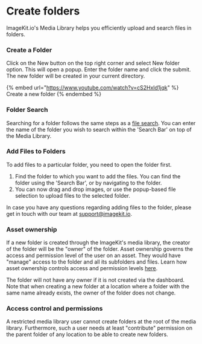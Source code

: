 # Create folders

ImageKit.io's Media Library helps you efficiently upload and search files in folders.

### Create a Folder <a href="create-a-folder" id="create-a-folder"></a>

Click on the New button on the top right corner and select New folder option. This will open a popup. Enter the folder name and click the submit. The new folder will be created in your current directory.

{% embed url="https://www.youtube.com/watch?v=cS2Hxld1jqk" %}
Create a new folder
{% endembed %}

### Folder Search <a href="folder-search" id="folder-search"></a>

Searching for a folder follows the same steps as a [file search](search-update-and-delete.md#file-search). You can enter the name of the folder you wish to search within the 'Search Bar' on top of the Media Library.

### Add Files to Folders <a href="add-files-to-folders" id="add-files-to-folders"></a>

To add files to a particular folder, you need to open the folder first.

1. Find the folder to which you want to add the files. You can find the folder using the 'Search Bar', or by navigating to the folder.
2. You can now drag and drop images, or use the popup-based file selection to upload files to the selected folder.

In case you have any questions regarding adding files to the folder, please get in touch with our team at [support@imagekit.io](mailto:customer-support@imagekit.io).

### Asset ownership

If a new folder is created through the ImageKit's media library, the creator of the folder will be the "owner" of the folder. Asset ownership governs the access and permission level of the user on an asset. They would have "manage" access to the folder and all its subfolders and files. Learn how asset ownership controls access and permission levels [here](../../access-control-and-permissions/README.md#access-and-permission-management).

The folder will not have any owner if it is not created via the dashboard. Note that when creating a new folder at a location where a folder with the same name already exists, the owner of the folder does not change.

### Access control and permissions

A restricted media library user cannot create folders at the root of the media library. Furthermore, such a user needs at least "contribute" permission on the parent folder of any location to be able to create new folders.
